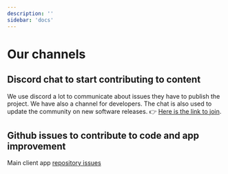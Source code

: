 ```yaml
---
description: ''
sidebar: 'docs'
---
```

# Our channels
## Discord chat to start contributing to content
We use discord a lot to communicate about issues they have to publish the project. We have also a channel for developers. The chat is also used to update the community on new software releases. 
👉 [Here is the link to join](https://discord.gg/HaXuRQ5). 

## Github issues to contribute to code and app improvement
Main client app [repository issues](https://github.com/CombatCovid/website-ux-design/issues)